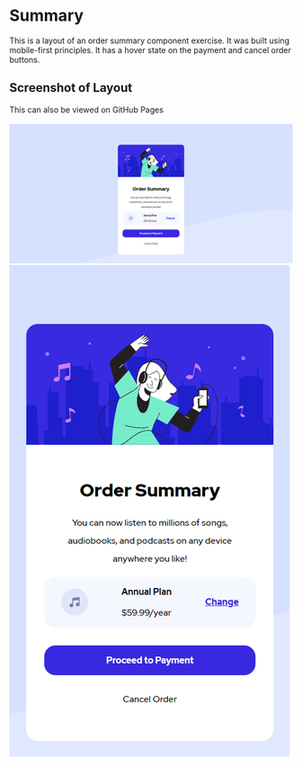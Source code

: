 # Summary

This is a layout of an order summary component exercise. It was built using mobile-first principles. It has a hover state on the payment and cancel order buttons.



## Screenshot of Layout

This can also be viewed on GitHub Pages
<br>
<br>
<img src="./layout/desktop.PNG" alt="desktop layout">
<img src="./layout/mobile.PNG" alt="mobile layout">
